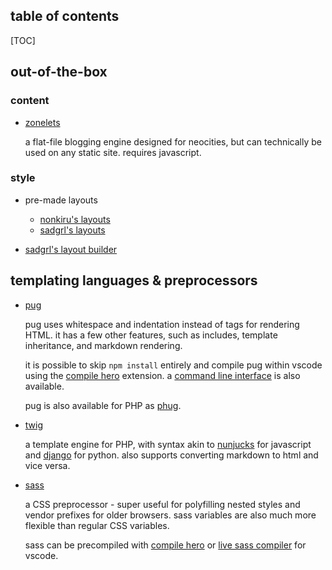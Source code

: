 <section>

<h2>table of contents</h2>

[TOC]

</section>

<section>

## out-of-the-box

### content

- [zonelets](https://zonelets.net/)

    a flat-file blogging engine designed for neocities, but can technically be used on any static site. requires javascript.

### style

- pre-made layouts
    - [nonkiru's layouts](https://nonkiru.art/layouts)
    - [sadgrl's layouts](https://sadgrl.online/webmastery/layouts/)

- [sadgrl's layout builder](https://sadgrl.online/projects/layout-builder/)

</section>

<section>

## templating languages & preprocessors

- [pug](https://github.com/pugjs/pug#syntax)

    pug uses whitespace and indentation instead of tags for rendering HTML. it has a few other features, such as includes, template inheritance, and markdown rendering.
    
    it is possible to skip `npm install` entirely and compile pug within vscode using the [compile hero](https://marketplace.visualstudio.com/items?itemName=Wscats.qf) extension. a [command line interface](https://github.com/pugjs/pug-cli) is also available.

    pug is also available for PHP as [phug](https://phug-lang.com/).

- [twig](https://twig.symfony.com/)

    a template engine for PHP, with syntax akin to [nunjucks](https://mozilla.github.io/nunjucks/) for javascript and [django](https://docs.djangoproject.com/en/4.2/topics/templates/) for python. also supports converting markdown to html and vice versa.

- [sass](https://sass-lang.com/)

    a CSS preprocessor - super useful for polyfilling nested styles and vendor prefixes for older browsers. sass variables are also much more flexible than regular CSS variables.
    
    sass can be precompiled with [compile hero](https://github.com/Wscats/compile-hero) or [live sass compiler](https://marketplace.visualstudio.com/items?itemName=glenn2223.live-sass) for vscode.

</section>
